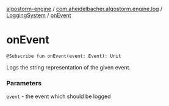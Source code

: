 [algostorm-engine](../../index.md) / [com.aheidelbacher.algostorm.engine.log](../index.md) / [LoggingSystem](index.md) / [onEvent](.)

# onEvent

`@Subscribe fun onEvent(event: Event): Unit`

Logs the string representation of the given event.

### Parameters

`event` - the event which should be logged